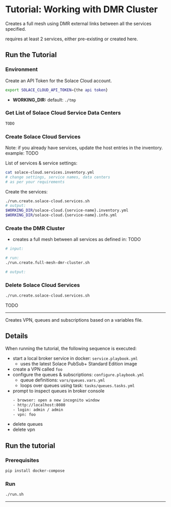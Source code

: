 # Tutorial: Working with DMR Cluster

Creates a full mesh using DMR external links between all the services specified.

requires at least 2 services, either pre-existing or created here.

 
## Run the Tutorial

### Environment
Create an API Token for the Solace Cloud account.

````bash
export SOLACE_CLOUD_API_TOKEN={the api token}
````

* **WORKING_DIR:** default: `./tmp`

### Get List of Solace Cloud Service Data Centers

````bash
TODO
````

### Create Solace Cloud Services

Note: if you already have services, update the host entries in the inventory.
example: TODO

List of services & service settings:
````bash
cat solace-cloud.services.inventory.yml
# change settings, service names, data centers
# as per your requirements
````

Create the services:
````bash
./run.create.solace-cloud.services.sh
# output:
$WORKING_DIR/solace-cloud.{service-name}.inventory.yml
$WORKING_DIR/solace-cloud.{service-name}.info.yml
````

### Create the DMR Cluster

- creates a full mesh between all services as defined in: TODO

````bash
# input:

# run:
./run.create.full-mesh-dmr-cluster.sh

# output:
````

### Delete Solace Cloud Services

````bash
./run.create.solace-cloud.services.sh
````

TODO



------------------------------------



Creates VPN, queues and subscriptions based on a variables file.

## Details

When running the tutorial, the following sequence is executed:

- start a local broker service in docker: `service.playbook.yml`
  - uses the latest Solace PubSub+ Standard Edition image
- create a VPN called `foo`
- configure the queues & subscriptions: `configure.playbook.yml`
  - queue definitions: `vars/queues.vars.yml`
  - loops over queues using task: `tasks/queues.tasks.yml`
- prompt to inspect queues in broker console
  ````bash
  - browser: open a new incognito window
  - http://localhost:8080
  - login: admin / admin
  - vpn: foo
  ````
- delete queues
- delete vpn

## Run the tutorial

### Prerequisites
````bash
pip install docker-compose
````
### Run
````bash
./run.sh
````
---
